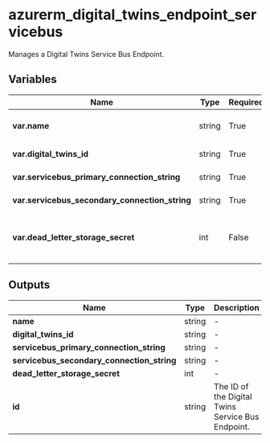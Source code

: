 # azurerm_digital_twins_endpoint_servicebus

Manages a Digital Twins Service Bus Endpoint.

## Variables

| Name | Type | Required? |  Description |
| ---- | ---- | --------- |  ----------- |
| **var.name** | string | True | The name which should be used for this Digital Twins Service Bus Endpoint. Changing this forces a new Digital Twins Service Bus Endpoint to be created. | 
| **var.digital_twins_id** | string | True | The ID of the Digital Twins Instance. Changing this forces a new Digital Twins Service Bus Endpoint to be created. | 
| **var.servicebus_primary_connection_string** | string | True | The primary connection string of the Service Bus Topic Authorization Rule with a minimum of `send` permission. . | 
| **var.servicebus_secondary_connection_string** | string | True | The secondary connection string of the Service Bus Topic Authorization Rule with a minimum of `send` permission. | 
| **var.dead_letter_storage_secret** | int | False | The storage secret of the dead-lettering, whose format is `https://<storageAccountname>.blob.core.windows.net/<containerName>?<SASToken>`. When an endpoint can't deliver an event within a certain time period or after trying to deliver the event a certain number of times, it can send the undelivered event to a storage account. | 



## Outputs

| Name | Type | Description |
| ---- | ---- | --------- | 
| **name** | string  | - | 
| **digital_twins_id** | string  | - | 
| **servicebus_primary_connection_string** | string  | - | 
| **servicebus_secondary_connection_string** | string  | - | 
| **dead_letter_storage_secret** | int  | - | 
| **id** | string  | The ID of the Digital Twins Service Bus Endpoint. | 